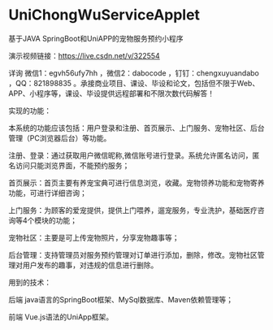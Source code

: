 # UniChongWuServiceApplet
基于JAVA SpringBoot和UniAPP的宠物服务预约小程序

演示视频链接：https://live.csdn.net/v/322554

详询 微信1：egvh56ufy7hh ，微信2：dabocode ，钉钉：chengxuyuandabo ，QQ：821898835 。承接商业项目、课设、毕设和论文，包括但不限于Web、APP、小程序等，课设、毕设提供远程部署和不限次数代码解答！

实现的功能：

本系统的功能应该包括：用户登录和注册、首页展示、上门服务、宠物社区、后台管理（PC浏览器后台）等功能。

注册、登录：通过获取用户微信昵称,微信账号进行登录。系统允许匿名访问，匿名访问只能浏览界面，不能预约服务；

首页展示：首页主要有养宠宝典可进行信息浏览，收藏。宠物领养功能和宠物寄养功能，可进行详细咨询；

上门服务：为顾客的爱宠提供，提供上门喂养，遛宠服务，专业洗护，基础医疗咨询等4个模块的功能；

宠物社区：主要是可上传宠物照片，分享宠物趣事等；

后台管理：支持管理员对服务预约管理对订单进行添加，删除，修改。宠物社区管理对用户发布的趣事，对违规的信息进行删除。

用到的技术：

后端 java语言的SpringBoot框架、MySql数据库、Maven依赖管理等；

前端 Vue.js语法的UniApp框架。
